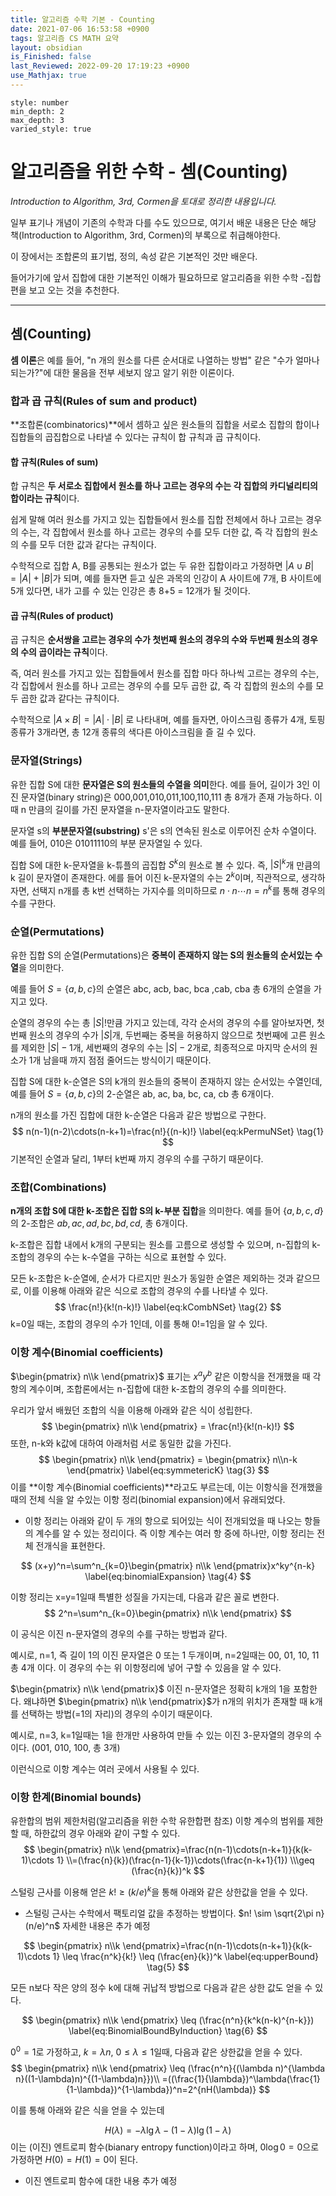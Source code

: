 ```yaml
---
title: 알고리즘 수학 기본 - Counting
date: 2021-07-06 16:53:58 +0900
tags: 알고리즘 CS MATH 요약
layout: obsidian
is_Finished: false
last_Reviewed: 2022-09-20 17:19:23 +0900
use_Mathjax: true
---
```

```toc
style: number
min_depth: 2
max_depth: 3
varied_style: true
```

# 알고리즘을 위한 수학 - 셈(Counting)

_Introduction to Algorithm, 3rd, Cormen을 토대로 정리한 내용입니다._

일부 표기나 개념이 기존의 수학과 다를 수도 있으므로, 여기서 배운 내용은 단순 해당 책(Introduction to Algorithm, 3rd, Cormen)의 부록으로 취급해야한다.

이 장에서는 조합론의 표기법, 정의, 속성 같은 기본적인 것만 배운다.

들어가기에 앞서 집합에 대한 기본적인 이해가 필요하므로 알고리즘을 위한 수학 -집합 편을 보고 오는 것을 추천한다.

----

## 셈(Counting)

**셈 이론**은 예를 들어, "n 개의 원소를 다른 순서대로 나열하는 방법" 같은 "수가 얼마나 되는가?"에 대한 물음을 전부 세보지 않고 알기 위한 이론이다. 

### 합과 곱 규칙(Rules of sum and product)

**조합론(combinatorics)**에서 셈하고 싶은 원소들의 집합을 서로소 집합의 합이나 집합들의 곱집합으로 나타낼 수 있다는 규칙이 합 규칙과 곱 규칙이다.

#### 합 규칙(Rules of sum)

합 규칙은 **두 서로소 집합에서 원소를 하나 고르는 경우의 수는 각 집합의 카디널리티의 합이라는 규칙**이다.

쉽게 말해 여러 원소를 가지고 있는 집합들에서 원소를 집합 전체에서 하나 고르는 경우의 수는, 각 집합에서 원소를 하나 고르는 경우의 수를 모두 더한 값, 즉 각 집합의 원소의 수를 모두 더한 값과 같다는 규칙이다.

수학적으로 집합 A, B를 공통되는 원소가 없는 두 유한 집합이라고 가정하면 $|A \cup B|=|A|+|B|$가 되며, 예를 들자면 듣고 싶은 과목의 인강이 A 사이트에 7개, B 사이트에 5개 있다면, 내가 고를 수 있는 인강은 총 8+5 = 12개가 될 것이다.

#### 곱 규칙(Rules of product)

곱 규칙은 **순서쌍을 고르는 경우의 수가 첫번째 원소의 경우의 수와 두번째 원소의 경우의 수의 곱이라는 규칙**이다.

즉, 여러 원소를 가지고 있는 집합들에서 원소를 집합 마다 하나씩 고르는 경우의 수는, 각 집합에서 원소를 하나 고르는 경우의 수를 모두 곱한 값, 즉 각 집합의 원소의 수를 모두 곱한 값과 같다는 규칙이다.

수학적으로 $|A\times B|=|A|\cdot |B|$ 로 나타내며, 예를 들자면, 아이스크림 종류가 4개, 토핑 종류가 3개라면, 총 12개 종류의 색다른 아이스크림을 즐 길 수 있다.



### 문자열(Strings)

유한 집합 S에 대한 **문자열은 S의 원소들의 수열을 의미**한다. 예를 들어, 길이가 3인 이진 문자열(binary string)은 000,001,010,011,100,110,111 총 8개가 존재 가능하다. 이때 n 만큼의 길이를 가진 문자열을 n-문자열이라고도 말한다.

문자열 s의 **부분문자열(substring)** s'은 s의 연속된 원소로 이루어진 순차 수열이다. 예를 들어, 010은 01011110의 부분 문자열일 수 있다.

집합 S에 대한 k-문자열을 k-튜플의 곱집합 $S^k$의 원소로 볼 수 있다. 즉, $|S|^k$개 만큼의 k 길이 문자열이 존재한다. 에를 들어 이진 k-문자열의 수는 $2^k$이며, 직관적으로, 생각하자면, 선택지 n개를 총 k번 선택하는 가지수를 의미하므로 $n\cdot n\cdots n = n^k$를 통해 경우의 수를 구한다.

### 순열(Permutations)

유한 집합 S의 순열(Permutations)은 **중복이 존재하지 않는 S의 원소들의 순서있는 수열**을 의미한다.

예를 들어 $S=\{a,b,c\}$의 순열은 abc, acb, bac, bca ,cab, cba 총 6개의 순열을 가지고 있다.

순열의 경우의 수는 총 $|S|!$만큼 가지고 있는데, 각각 순서의 경우의 수를 알아보자면, 첫번째 원소의 경우의 수가 $|S|$개, 두번째는 중복을 허용하지 않으므로 첫번째에 고른 원소를 제외한 $|S|-1$개, 세번째의 경우의 수는 $|S|-2$개로, 최종적으로 마지막 순서의 원소가 1개 남을때 까지 점점 줄어드는 방식이기 때문이다.

집합 S에 대한 k-순열은 S의 k개의 원소들의 중복이 존재하지 않는 순서있는 수열인데, 예를 들어 $S=\{a,b,c\}$의 2-순열은 ab, ac, ba, bc, ca, cb 총 6개이다.

 n개의 원소를 가진 집합에 대한 k-순열은 다음과 같은 방법으로 구한다.
$$
n(n-1)(n-2)\cdots(n-k+1)=\frac{n!}{(n-k)!}
\label{eq:kPermuNSet}
\tag{1}
$$
기본적인 순열과 달리, 1부터 k번째 까지 경우의 수를 구하기 때문이다. 

### 조합(Combinations)

**n개의 조합 S에 대한 k-조합은 집합 S의 k-부분 집합**을 의미한다. 예를 들어 $\{a,b,c,d\}$의 2-조합은 $ab, ac, ad, bc, bd, cd$, 총 6개이다.

k-조합은 집합 내에서 k개의 구분되는 원소를 고름으로 생성할 수 있으며, n-집합의 k-조합의 경우의 수는 k-수열을 구하는 식으로 표현할 수 있다. 

모든 k-조합은 k-순열에, 순서가 다르지만 원소가 동일한 순열은 제외하는 것과 같으므로, 이를 이용해 아래와 같은 식으로 조합의 경우의 수를 나타낼 수 있다.
$$
\frac{n!}{k!(n-k)!}
\label{eq:kCombNSet}
\tag{2}
$$
k=0일 때는, 조합의 경우의 수가 1인데, 이를 통해 0!=1임을 알 수 있다.

### 이항 계수(Binomial coefficients)

$\begin{pmatrix}
 n\\k
\end{pmatrix}$ 표기는  $x^ay^b$ 같은 이항식을 전개했을 때 각 항의 계수이며, 조합론에서는 n-집합에 대한 k-조합의 경우의 수를 의미한다. 

우리가 앞서 배웠던 조합의 식을 이용해 아래와 같은 식이 성립한다.
$$
\begin{pmatrix}
 n\\k
\end{pmatrix} = \frac{n!}{k!(n-k)!}
$$
또한, n-k와 k값에 대하여 아래처럼 서로 동일한 값을 가진다.
$$
\begin{pmatrix}
 n\\k
\end{pmatrix} = 
\begin{pmatrix}
 n\\n-k
\end{pmatrix}
\label{eq:symmetericK}
\tag{3}
$$
이를 **이항 계수(Binomial coefficients)**라고도 부르는데, 이는 이항식을 전개했을 때의 전체 식을 알 수있는 이항 정리(binomial expansion)에서 유래되었다.

- 이항 정리는 아래와 같이 두 개의 항으로 되어있는 식이 전개되었을 때 나오는 항들의 계수를 알 수 있는 정리이다. 즉 이항 계수는 여러 항 중에 하나만, 이항 정리는 전체 전개식을 표현한다.

$$
(x+y)^n=\sum^n_{k=0}\begin{pmatrix}
 n\\k
\end{pmatrix}x^ky^{n-k}
\label{eq:binomialExpansion}
\tag{4}
$$

이항 정리는 x=y=1일때 특별한 성질을 가지는데, 다음과 같은 꼴로 변한다.
$$
2^n=\sum^n_{k=0}\begin{pmatrix}
 n\\k
\end{pmatrix}
$$

이 공식은 이진 n-문자열의 경우의 수를 구하는 방법과 같다.

예시로, n=1, 즉 길이 1의 이진 문자열은 0 또는 1 두개이며, n=2일때는 00, 01, 10, 11 총 4개 이다. 이 경우의 수는 위 이항정리에 넣어 구할 수 있음을 알 수 있다.

 $\begin{pmatrix}
 n\\k
\end{pmatrix}$ 이진 n-문자열은 정확히 k개의 1을 포함한다. 왜냐하면 $\begin{pmatrix}
 n\\k
\end{pmatrix}$가 n개의 위치가 존재할 때 k개를 선택하는 방법(=1의 자리)의 경우의 수이기 때문이다. 

예시로, n=3, k=1일때는 1을 한개만 사용하여 만들 수 있는 이진 3-문자열의 경우의 수이다. (001, 010, 100, 총 3개)

이런식으로 이항 계수는 여러 곳에서 사용될 수 있다.

### 이항 한계(Binomial bounds)

유한합의 범위 제한처럼(알고리즘을 위한 수학 유한합편 참조) 이항 계수의 범위를 제한할 때, 하한값의 경우 아래와 같이 구할 수 있다.
$$
\begin{pmatrix}
 n\\k
\end{pmatrix}=\frac{n(n-1)\cdots(n-k+1)}{k(k-1)\cdots 1}
\\=(\frac{n}{k})(\frac{n-1}{k-1})\cdots(\frac{n-k+1}{1})
\\\geq (\frac{n}{k})^k
$$



스털링 근사를 이용해 얻은 $k! \geq (k/e)^k$을 통해 아래와 같은 상한값을 얻을 수 있다. 

- 스털링 근사는 수학에서 팩토리얼 값을 추정하는 방법이다. $n! \sim \sqrt{2\pi n}(n/e)^n$ 자세한 내용은 추가 예정


$$
\begin{pmatrix}
 n\\k
\end{pmatrix}=\frac{n(n-1)\cdots(n-k+1)}{k(k-1)\cdots 1} \leq \frac{n^k}{k!} \leq (\frac{en}{k})^k
\label{eq:upperBound}
\tag{5}
$$

모든 n보다 작은 양의 정수 k에 대해 귀납적 방법으로 다음과 같은 상한 값도 얻을 수 있다.

$$
\begin{pmatrix}
 n\\k
\end{pmatrix} \leq (\frac{n^n}{k^k(n-k)^{n-k}})
\label{eq:BinomialBoundByInduction}
\tag{6}
$$

$0^0=1$로 가정하고, $k=\lambda n,\ 0\leq \lambda \leq 1$일때, 다음과 같은 상한값을 얻을 수 있다.
$$
\begin{pmatrix}
 n\\k
\end{pmatrix} \leq (\frac{n^n}{(\lambda n)^{\lambda n}((1-\lambda)n)^{(1-\lambda)n}})\\
=((\frac{1}{\lambda})^\lambda(\frac{1}{1-\lambda})^{1-\lambda})^n=2^{nH(\lambda)}
$$

이를 통해 아래와 같은 식을 얻을 수 있는데

$$
H(\lambda)=-\lambda \lg \lambda -(1-\lambda)\lg(1-\lambda)
\label{eq:binaryEntropyFunction}
\tag{7}
$$
이는 (이진) 엔트로피 함수(bianary entropy function)이라고 하며, $0\log0 = 0$으로 가정하면 $H(0)=H(1)=0$이 된다.

- 이진 엔트로피 함수에 대한 내용 추가 예정

